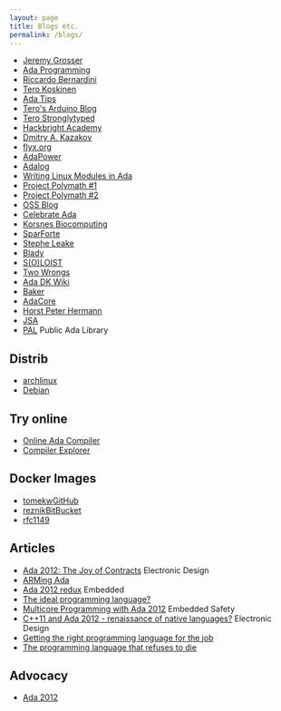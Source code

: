 ```yaml
---
layout: page
title: Blogs etc.
permalink: /blogs/
---
```


- [Jeremy Grosser](https://synack.me)
- [Ada Programming](https://ada-programming.blogspot.com)
- [Riccardo Bernardini](https://dev.to/pinotattari)
- [Tero Koskinen](https://hg.sr.ht/~tkoskine)
- [Ada Tips](https://ada.tips)
- [Tero's Arduino Blog](http://arduino.ada-language.com)
- [Tero Stronglytyped](https://tero.stronglytyped.org/index.html)
- [Hackbright Academy](https://hackbrightacademy.com/blog/ada-language-links/)
- [Dmitry A. Kazakov](http://www.dmitry-kazakov.de)
- [flyx.org](https://flyx.org)
- [AdaPower](http://www.adapower.com)
- [Adalog](https://adalog.fr/en/adalog.html)
- [Writing Linux Modules in Ada](http://www.nihamkin.com/2016/10/23/writing-linux-modules-in-ada-part-1/#writing-linux-modules-in-ada-part-1)
- [Project Polymath #1](http://blog.projectpolymath.org/ada-2012-tutorial_01/)
- [Project Polymath #2](http://blog.projectpolymath.org/ada-2012-tutorial_02/)
- [OSS Blog](https://www.ossblog.org/master-ada-programming-free-books/)
- [Celebrate Ada](http://celebratingada.com)
- [Korsnes Biocomputing](https://korsnesbiocomputing.no)
- [SparForte](http://sparforte.com/)
- [Stephe Leake](https://stephe-leake.org)
- [Blady](https://blady.pagesperso-orange.fr)
- [S(O)LOIST](https://slo-ist.fr)
- [Two Wrongs](https://two-wrongs.com/tags.html#ada)
- [Ada DK Wiki](http://wiki.ada-dk.org)
- [Baker](http://www.cs.fsu.edu/~baker/ada/)
- [AdaCore](https://blog.adacore.com)
- [Horst Peter Hermann](http://www.horstpeterhermann.de/ada_related/resources_on_ada.html)
- [JSA](http://www.jacob-sparre.dk)
- [PAL](https://www.pegasoft.ca/pal.html) Public Ada Library

## Distrib
- [archlinux](https://wiki.archlinux.org/index.php/Ada)
- [Debian](https://people.debian.org/~lbrenta/debian-ada-policy.html)

## Try online
- [Online Ada Compiler](https://www.tutorialspoint.com/compile_ada_online.php)
- [Compiler Explorer](https://godbolt.org/z/znrqhsYYP)

## Docker Images
- [tomekw](https://hub.docker.com/r/tomekw/ada-gnat/)[GitHub](https://github.com/tomekw/ada-gnat)
- [reznik](https://hub.docker.com/r/reznik/gnat/)[BitBucket](https://bitbucket.org/reznikmm/gnat/src/gpl.2019.slim/)
- [rfc1149](https://hub.docker.com/r/rfc1149/gnat/)

## Articles

- [Ada 2012: The Joy of Contracts](https://www.electronicdesign.com/technologies/dev-tools/article/21796233/ada-2012-the-joy-of-contracts) Electronic Design
- [ARMing Ada](https://www.electronicdesign.com/technologies/embedded-revolution/article/21799681/arming-ada)
- [Ada 2012 redux](https://www.embedded.com/ada-2012-redux/) Embedded
- [The ideal programming language?](https://blogs.mentor.com/colinwalls/blog/2011/08/01/the-ideal-programming-language/)
- [Multicore Programming with Ada 2012](http://files.iccmedia.com/pdf/basdec12p10.pdf) Embedded Safety
- [C++11 and Ada 2012 - renaissance of native languages?](https://www.electronicdesign.com/technologies/embedded-revolution/article/21796232/c11-and-ada-2012-renaissance-of-native-languages) Electronic Design
- [Getting the right programming language for the job](http://mil-embedded.com/guest-blogs/ada-watch-getting-the-right-programming-language-for-the-job/)
- [The programming language that refuses to die](https://www.talentinternational.com.au/blog/2018/03/ada-the-programming-language-that-refuses-to-die-dot-dot-dot)

## Advocacy

- [Ada 2012](http://www.ada2012.org)
